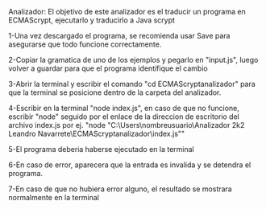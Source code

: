 Analizador: El objetivo de este analizador es el traducir un programa en ECMAScrypt, ejecutarlo y traducirlo a Java scrypt

1-Una vez descargado el programa, se recomienda usar Save para asegurarse que todo funcione correctamente.

2-Copiar la gramatica de uno de los ejemplos y pegarlo en "input.js", luego volver a guardar para que el programa identifique el cambio

3-Abrir la terminal y escribir el comando "cd ECMAScryptanalizador" para que la terminal se posicione dentro de la carpeta del analizador.

4-Escribir en la terminal "node index.js", en caso de que no funcione, escribir "node" seguido por el enlace de la direccion de escritorio del archivo index.js por ej. "node "C:\Users\nombreusuario\Analizador 2k2 Leandro Navarrete\ECMAScryptanalizador\index.js""

5-El programa deberia haberse ejecutado en la terminal

6-En caso de error, aparecera que la entrada es invalida y se detendra el programa.

7-En caso de que no hubiera error alguno, el resultado se mostrara normalmente en la terminal
